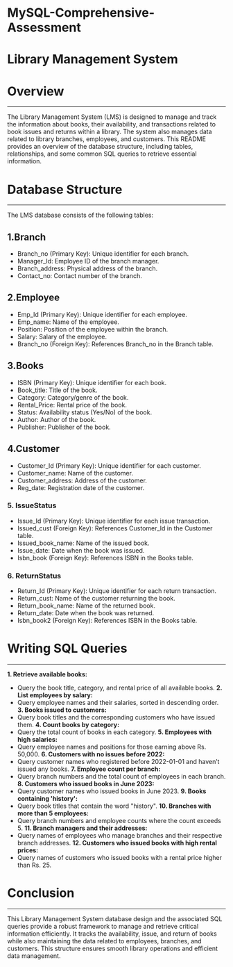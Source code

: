 # MySQL-Comprehensive-Assessment #


# Library Management System #

# Overview ##
____
The Library Management System (LMS) is designed to manage and track the information about books, their availability, and transactions related to book issues and returns within a library. The system also manages data related to library branches, employees, and customers. This README provides an overview of the database structure, including tables, relationships, and some common SQL queries to retrieve essential information.

# Database Structure
___
The LMS database consists of the following tables:

## 1.Branch
*	Branch_no (Primary Key): Unique identifier for each branch.
*	Manager_Id: Employee ID of the branch manager.
*	Branch_address: Physical address of the branch.
*	Contact_no: Contact number of the branch.

## 2.Employee
*	Emp_Id (Primary Key): Unique identifier for each employee.
*	Emp_name: Name of the employee.
*	Position: Position of the employee within the branch.
*	Salary: Salary of the employee.
*	Branch_no (Foreign Key): References Branch_no in the Branch table.

## 3.Books
*	ISBN (Primary Key): Unique identifier for each book.
*	Book_title: Title of the book.
*	Category: Category/genre of the book.
*	Rental_Price: Rental price of the book.
*	Status: Availability status (Yes/No) of the book.
*	Author: Author of the book.
*	Publisher: Publisher of the book.

## 4.Customer
*	Customer_Id (Primary Key): Unique identifier for each customer.
*	Customer_name: Name of the customer.
*	Customer_address: Address of the customer.
*	Reg_date: Registration date of the customer.

### 5.	IssueStatus
*	Issue_Id (Primary Key): Unique identifier for each issue transaction.
*	Issued_cust (Foreign Key): References Customer_Id in the Customer table.
*	Issued_book_name: Name of the issued book.
*	Issue_date: Date when the book was issued.
*	Isbn_book (Foreign Key): References ISBN in the Books table.

### 6.	ReturnStatus
*	Return_Id (Primary Key): Unique identifier for each return transaction.
*	Return_cust: Name of the customer returning the book.
*	Return_book_name: Name of the returned book.
*	Return_date: Date when the book was returned.
*	Isbn_book2 (Foreign Key): References ISBN in the Books table.
	
# Writing SQL Queries
___
**1. Retrieve available books:**
*	Query the book title, category, and rental price of all available books.
**2. List employees by salary:**
*	Query employee names and their salaries, sorted in descending order.
**3. Books issued to customers:**
*	Query book titles and the corresponding customers who have issued them.
**4. Count books by category:**
*	Query the total count of books in each category.
**5. Employees with high salaries:**
*	Query employee names and positions for those earning above Rs. 50,000.
**6. Customers with no issues before 2022:**
*	Query customer names who registered before 2022-01-01 and haven’t issued any books.
**7. Employee count per branch:**
*	Query branch numbers and the total count of employees in each branch.
**8. Customers who issued books in June 2023:**
*	Query customer names who issued books in June 2023.
**9. Books containing 'history':**
*	Query book titles that contain the word "history".
**10. Branches with more than 5 employees:**
*	Query branch numbers and employee counts where the count exceeds 5.
**11. Branch managers and their addresses:**
*	Query names of employees who manage branches and their respective branch addresses.
**12. Customers who issued books with high rental prices:**
*	Query names of customers who issued books with a rental price higher than Rs. 25.

# Conclusion
___
This Library Management System database design and the associated SQL queries provide a robust framework to manage and retrieve critical information efficiently. It tracks the availability, issue, and return of books while also maintaining the data related to employees, branches, and customers. This structure ensures smooth library operations and efficient data management.
